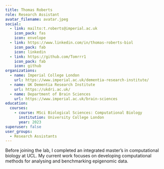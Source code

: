 ```yaml
---
title: Thomas Roberts
role: Research Assistant
avatar_filename: avatar.jpeg
social:
  - link: mailto:t.roberts@imperial.ac.uk
    icon_pack: fas
    icon: envelope
  - link: https://www.linkedin.com/in/thomas-roberts-biol
    icon_pack: fab
    icon: linkedin
  - link: https://github.com/Tomrrr1
    icon_pack: fab
    icon: github
organizations:
  - name: Imperial College London
    url: https://www.imperial.ac.uk/dementia-research-institute/
  - name: UK Dementia Research Institute
    url: https://ukdri.ac.uk/
  - name: Department of Brain Sciences
    url: https://www.imperial.ac.uk/brain-sciences
education:
  courses:
    - course: MSci Biological Sciences: Computational Biology
      institution: University College London
      year: 2023
superuser: false
user_groups:
  - Research Assistants
---
```

Before joining the lab, I completed an integrated master’s in computational biology at UCL. My current work focuses on developing computational methods for analysing and benchmarking epigenomic data.
